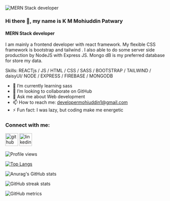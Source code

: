 ![MERN Stack developer](https://miro.medium.com/max/1400/1*OaQpmkPzetUvWAB5sO9ZVg.png)

### Hi there 👋, my name is K M Mohiuddin Patwary
#### MERN Stack developer


I am mainly a frontend developer with react framework. My flexible CSS framework is bootstrap and tailwind . I also able to do some server side production by NodeJS with Express JS. Mongo dB is my preferred database for store my data.

Skills: REACTjs / JS / HTML / CSS / SASS / BOOTSTRAP / TAILWIND / daisyUI/ NODE / EXPRESS / FIREBASE / MONGODB

- 🌱 I’m currently learning sass 
- 👯 I’m looking to collaborate on GitHub 
- 💬 Ask me about Web development 
- 📫 How to reach me: developermohiuddin1@gmail.com 
- ⚡ Fun fact: I was lazy, but coding make me energetic 

### Connect with me:

[<img src='https://cdn.jsdelivr.net/npm/simple-icons@3.0.1/icons/github.svg' alt='github' height='40'>](https://github.com/mohiuddin2721)  [<img src='https://cdn.icon-icons.com/icons2/2429/PNG/512/linkedin_logo_icon_147268.png' alt='linkedin' height='40'>](https://www.linkedin.com/in/https://www.linkedin.com/in/k-m-mohiuddin-patwary//) 

![Profile views](https://gpvc.arturio.dev/mohiuddin2721)

[![Top Langs](https://github-readme-stats.vercel.app/api/top-langs/?username=mohiuddin2721&layout=compact)](https://github.com/anuraghazra/github-readme-stats)

![Anurag's GitHub stats](https://github-readme-stats.vercel.app/api?username=mohiuddin2721&show_icons=true&theme=radical) 

![GitHub streak stats](https://github-readme-streak-stats.herokuapp.com/?user=mohiuddin2721) 

![GitHub metrics](https://metrics.lecoq.io/mohiuddin2721)  

 

  

